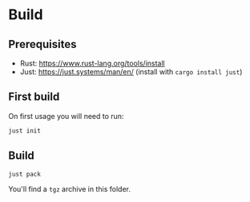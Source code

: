 # Build

## Prerequisites

* Rust: https://www.rust-lang.org/tools/install
* Just: https://just.systems/man/en/ (install with `cargo install just`)

## First build

On first usage you will need to run:

```bash
just init
```

## Build

```bash
just pack
```

You'll find a `tgz` archive in this folder.
